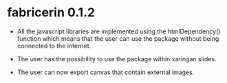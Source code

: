 # fabricerin 0.1.2

* All the javascript libraries are implemented using the htmlDependency() function which means that the user can use the package without being connected to the internet.

* The user has the possibility to use the package within xaringan slides.

* The user can now export canvas that contain external images.
